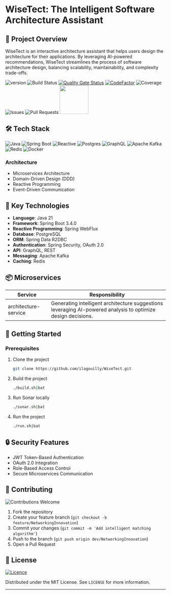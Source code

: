 # WiseTect: The Intelligent Software Architecture Assistant

## 🌟 Project Overview

WiseTect is an interactive architecture assistant that helps users design the architecture for their applications. By leveraging AI-powered recommendations, WiseTect streamlines the process of software architecture design, balancing scalability, maintainability, and complexity trade-offs.

![version](https://img.shields.io/badge/version-1.0.0-blue) ![Build Status](https://img.shields.io/github/actions/workflow/status/ilagouilly/WiseTect/.github/workflows/wisetect-ci.yml) [![Quality Gate Status](https://sonarcloud.io/api/project_badges/measure?project=Ilagouilly_WiseTect&metric=alert_status)](https://sonarcloud.io/summary/new_code?id=Ilagouilly_WiseTect) [![CodeFactor](https://www.codefactor.io/repository/github/ilagouilly/WiseTect/badge/main)](https://www.codefactor.io/repository/github/ilagouilly/WiseTect/overview/main) ![Coverage](https://codecov.io/gh/ilagouilly/WiseTect/branch/main/graph/badge.svg) ![Issues](https://img.shields.io/github/issues/ilagouilly/WiseTect) ![Pull Requests](https://img.shields.io/github/issues-pr/ilagouilly/WiseTect) <a href="https://sonarcloud.io/summary/new_code?id=Ilagouilly_WiseTect">
<img src="https://sonarcloud.io/images/project_badges/sonarcloud-light.svg" width="90">
</a>

## 🛠 Tech Stack

![Java](https://img.shields.io/badge/Java-21-red?style=for-the-badge&logo=java)
![Spring Boot](https://img.shields.io/badge/Spring%20Boot-3.x-green?style=for-the-badge&logo=springboot)
![Reactive](https://img.shields.io/badge/Reactive-WebFlux-blue?style=for-the-badge)
![Postgres](https://img.shields.io/badge/postgres-%23316192.svg?style=for-the-badge&logo=postgresql&logoColor=white)
![GraphQL](https://img.shields.io/badge/-GraphQL-E10098?style=for-the-badge&logo=graphql&logoColor=white)
![Apache Kafka](https://img.shields.io/badge/Apache%20Kafka-000?style=for-the-badge&logo=apachekafka)
![Redis](https://img.shields.io/badge/redis-%23DD0031.svg?style=for-the-badge&logo=redis&logoColor=white)
![Docker](https://img.shields.io/badge/docker-%230db7ed.svg?style=for-the-badge&logo=docker&logoColor=white)

### Architecture

- Microservices Architecture
- Domain-Driven Design (DDD)
- Reactive Programming
- Event-Driven Communication

## 🔧 Key Technologies

- **Language**: Java 21
- **Framework**: Spring Boot 3.4.0
- **Reactive Programming**: Spring WebFlux
- **Database**: PostgreSQL
- **ORM**: Spring Data R2DBC
- **Authentication**: Spring Security, OAuth 2.0
- **API**: GraphQL, REST
- **Messaging**: Apache Kafka
- **Caching**: Redis

## 📦 Microservices

|                            Service                                  | Responsibility |
| ------------------------------------------------------------------- | ------------------------------------------------------------------------------------------------ |
|                       architecture-service                          | Generating intelligent architecture suggestions leveraging AI-powered analysis to optimize design decisions.            |

## 🚀 Getting Started

### Prerequisites


1. Clone the project
   ```bash
   git clone https://github.com/ilagouilly/WiseTect.git
   ```

2. Build the project

   ```bash
   ./build.sh|bat
   ```
3. Run Sonar locally
   ```bash
   ./sonar.sh|bat
   ```
   
4. Run the project
   ```bash
   ./run.sh|bat
   ```

## 🔒 Security Features

- JWT Token-Based Authentication
- OAuth 2.0 Integration
- Role-Based Access Control
- Secure Microservices Communication

## 🤝 Contributing

![Contributions Welcome](https://img.shields.io/badge/contributions-welcome-brightgreen?style=for-the-badge&logo=github)

1. Fork the repository
2. Create your feature branch (`git checkout -b feature/NetworkingInnovation`)
3. Commit your changes (`git commit -m 'Add intelligent matching algorithm'`)
4. Push to the branch (`git push origin dev/NetworkingInnovation`)
5. Open a Pull Request

## 📄 License

[![Licence](https://img.shields.io/github/license/Ileriayo/markdown-badges?style=for-the-badge)](./LICENSE)

Distributed under the MIT License. See `LICENSE` for more information.

---
